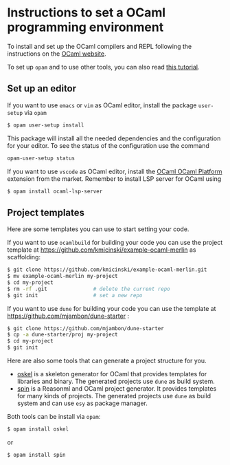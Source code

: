 # Instructions to set a OCaml programming environment

To install and set up the OCaml compilers and REPL following the instructions on the [OCaml website](https://ocaml.org/docs/install.html).

To set up `opam` and to use other tools, you can also read [this tutorial](https://ocaml.org/learn/tutorials/up_and_running.html).

## Set up an editor
If you want to use `emacs` or `vim`  as OCaml editor, install the package `user-setup` via `opam`
```sh
$ opam user-setup install
```
This package will install all the needed dependencies and the configuration for your editor. To see the status of the
configuration use the command
```sh
opam-user-setup status
```

If you want to use `vscode` as OCaml editor, install the [OCaml OCaml Platform](https://marketplace.visualstudio.com/items?itemName=ocamllabs.ocaml-platform) extension from the market. 
Remember to install LSP server for OCaml using
```sh
$ opam install ocaml-lsp-server
```

## Project templates

Here are some templates you can use to start setting your code. 

If you want to use `ocamlbuild` for building your code you can use the project template at https://github.com/kmicinski/example-ocaml-merlin as scaffolding:
```sh
$ git clone https://github.com/kmicinski/example-ocaml-merlin.git
$ mv example-ocaml-merlin my-project
$ cd my-project
$ rm -rf .git               # delete the current repo
$ git init                  # set a new repo
```

If you want to use `dune` for building your code you can use the template at https://github.com/mjambon/dune-starter :
```sh
$ git clone https://github.com/mjambon/dune-starter
$ cp -a dune-starter/proj my-project
$ cd my-project
$ git init
```

Here are also some tools that can generate a project structure for you. 
- [oskel](https://github.com/CraigFe/oskel) is a skeleton generator for OCaml that provides templates for libraries and binary. The generated projects use `dune` as build system.  
- [spin](https://github.com/tmattio/spin) is a Reasonml and OCaml project generator. It provides templates for many kinds of projects. The generated projects use `dune` as build system and can use `esy` as package manager. 

Both tools can be install via `opam`:
```sh
$ opam install oskel
```
or 
```sh
$ opam install spin
```